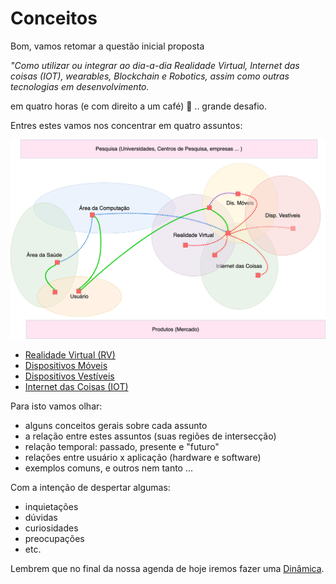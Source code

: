 # Conceitos

Bom, vamos retomar a questão inicial proposta  

  *"Como utilizar ou integrar ao dia-a-dia Realidade Virtual, Internet das coisas (IOT), wearables, Blockchain e Robotics, assim como outras tecnologias em desenvolvimento.*  

em quatro horas (e com direito a um café) 🙁 .. grande desafio.  

Entres estes vamos nos concentrar em quatro assuntos:

<!-- [TODO: figura não aparece na Web qdo uso Areas.drawio.svg] -->  
![Conceitos](./Areas.png "Conceitos")  

- [Realidade Virtual (RV)](./RealidadeVirtual.md "Conceitos sobre Realidade Virtual (RV)")  
- [Dispositivos Móveis](./DispositivosMoveis.md "Conceitos sobre Dispositivos Móveis")  
- [Dispositivos Vestíveis](./DispositivosVestiveis.md "Conceitos sobre Dispositivos Vestíveis")  
- [Internet das Coisas (IOT)](./InternetDasCoisas.md "Conceitos sobre Internet das Coisas")  

Para isto vamos olhar:  

- alguns conceitos gerais sobre cada assunto  
- a relação entre estes assuntos (suas regiões de intersecção)  
- relação temporal: passado, presente e "futuro"  
- relações entre usuário x aplicação (hardware e software)  
- exemplos comuns, e outros nem tanto ...  

Com a intenção de despertar algumas:

- inquietações  
- dúvidas
- curiosidades
- preocupações
- etc.

Lembrem que no final da nossa agenda de hoje iremos fazer uma [Dinâmica](../Dinamica/README.md "Dinâmica").  
